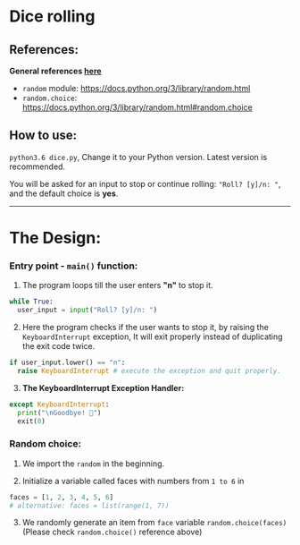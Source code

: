 # Dice rolling

## References:

**General references [here](/../../#general-references-important)**

- `random` module:	https://docs.python.org/3/library/random.html
- `random.choice`:	https://docs.python.org/3/library/random.html#random.choice

## How to use:

`python3.6 dice.py`, Change it to your Python version. Latest version is recommended.

You will be asked for an input to stop or continue rolling: `"Roll? [y]/n: "`, and the default choice is **yes**.

<hr>

# The Design:
### Entry point - `main()` function:
1. The program loops till the user enters **"n"** to stop it.

  ```python
  while True:
    user_input = input("Roll? [y]/n: ")
  ```

2. Here the program checks if the user wants to stop it, by raising the `KeyboardInterrupt` exception, It will exit properly instead of duplicating the exit code twice.

  ```python
  if user_input.lower() == "n":
    raise KeyboardInterrupt # execute the exception and quit properly.
  ```
3. **The KeyboardInterrupt Exception Handler:**

  ```python
  except KeyboardInterrupt:
    print("\nGoodbye! 👋")
    exit(0)
  ```

### Random choice:
1. We import the `random` in the beginning.

2. Initialize a variable called faces with numbers from `1 to 6` in
  ```python
  faces = [1, 2, 3, 4, 5, 6]
  # alternative: faces = list(range(1, 7))
  ```

3. We randomly generate an item from `face` variable `random.choice(faces)` (Please check `random.choice()` reference above)
